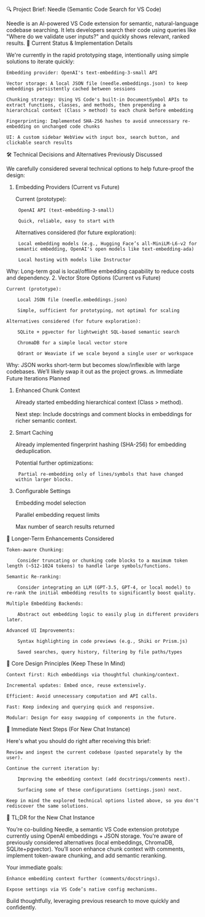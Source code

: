🔍 Project Brief: Needle (Semantic Code Search for VS Code)

Needle is an AI-powered VS Code extension for semantic, natural-language codebase searching. It lets developers search their code using queries like "Where do we validate user inputs?" and quickly shows relevant, ranked results.
🚀 Current Status & Implementation Details

We're currently in the rapid prototyping stage, intentionally using simple solutions to iterate quickly:

    Embedding provider: OpenAI's text-embedding-3-small API

    Vector storage: A local JSON file (needle.embeddings.json) to keep embeddings persistently cached between sessions

    Chunking strategy: Using VS Code's built-in DocumentSymbol APIs to extract functions, classes, and methods, then prepending a hierarchical context (Class > method) to each chunk before embedding

    Fingerprinting: Implemented SHA-256 hashes to avoid unnecessary re-embedding on unchanged code chunks

    UI: A custom sidebar WebView with input box, search button, and clickable search results

🛠 Technical Decisions and Alternatives Previously Discussed

We carefully considered several technical options to help future-proof the design:
1. Embedding Providers (Current vs Future)

    Current (prototype):

        OpenAI API (text-embedding-3-small)

        Quick, reliable, easy to start with

    Alternatives considered (for future exploration):

        Local embedding models (e.g., Hugging Face’s all-MiniLM-L6-v2 for semantic embedding, OpenAI's open models like text-embedding-ada)

        Local hosting with models like Instructor

Why: Long-term goal is local/offline embedding capability to reduce costs and dependency.
2. Vector Store Options (Current vs Future)

    Current (prototype):

        Local JSON file (needle.embeddings.json)

        Simple, sufficient for prototyping, not optimal for scaling

    Alternatives considered (for future exploration):

        SQLite + pgvector for lightweight SQL-based semantic search

        ChromaDB for a simple local vector store

        Qdrant or Weaviate if we scale beyond a single user or workspace

Why: JSON works short-term but becomes slow/inflexible with large codebases. We’ll likely swap it out as the project grows.
🔜 Immediate Future Iterations Planned

1. Enhanced Chunk Context

    Already started embedding hierarchical context (Class > method).

    Next step: Include docstrings and comment blocks in embeddings for richer semantic context.

2. Smart Caching

    Already implemented fingerprint hashing (SHA-256) for embedding deduplication.

    Potential further optimizations:

        Partial re-embedding only of lines/symbols that have changed within larger blocks.

3. Configurable Settings

    Embedding model selection

    Parallel embedding request limits

    Max number of search results returned

🚧 Longer-Term Enhancements Considered

    Token-aware Chunking:

        Consider truncating or chunking code blocks to a maximum token length (~512-1024 tokens) to handle large symbols/functions.

    Semantic Re-ranking:

        Consider integrating an LLM (GPT-3.5, GPT-4, or local model) to re-rank the initial embedding results to significantly boost quality.

    Multiple Embedding Backends:

        Abstract out embedding logic to easily plug in different providers later.

    Advanced UI Improvements:

        Syntax highlighting in code previews (e.g., Shiki or Prism.js)

        Saved searches, query history, filtering by file paths/types

🎯 Core Design Principles (Keep These In Mind)

    Context first: Rich embeddings via thoughtful chunking/context.

    Incremental updates: Embed once, reuse extensively.

    Efficient: Avoid unnecessary computation and API calls.

    Fast: Keep indexing and querying quick and responsive.

    Modular: Design for easy swapping of components in the future.

🚨 Immediate Next Steps (For New Chat Instance)

Here's what you should do right after receiving this brief:

    Review and ingest the current codebase (pasted separately by the user).

    Continue the current iteration by:

        Improving the embedding context (add docstrings/comments next).

        Surfacing some of these configurations (settings.json) next.

    Keep in mind the explored technical options listed above, so you don't rediscover the same solutions.

📌 TL;DR for the New Chat Instance

You’re co-building Needle, a semantic VS Code extension prototype currently using OpenAI embeddings + JSON storage. You're aware of previously considered alternatives (local embeddings, ChromaDB, SQLite+pgvector). You’ll soon enhance chunk context with comments, implement token-aware chunking, and add semantic reranking.

Your immediate goals:

    Enhance embedding context further (comments/docstrings).

    Expose settings via VS Code’s native config mechanisms.

Build thoughtfully, leveraging previous research to move quickly and confidently.